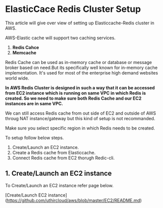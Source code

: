 # ElasticCace Redis Cluster Setup

This article will give over view of setting up Elasticcache-Redis cluster in AWS.

AWS-Elastic cache will support two caching services.

  1.  **Redis Cahce**
  2.  **Memcache**
  
Redis Cache  can be used as in-memory cache or database or message broker based on need.But its
specifically well known for in-memory cache implementation. It's used for most of the enterprise high
demand websites world wide.

<B>In AWS Redis Cluster is designed in such a way that it can be accessed from EC2 instance which is running on same
VPC in which Redis is created. So we need to make sure both Redis Cache and our EC2 instances are in same VPC.</B>

We can still access Redis cache from out side of EC2 and outside of AWS throug NAT instance/gateway but this kind of setup
is not recommanded.

Make sure you select specific region in which Redis needs to be created.

To setup follow below steps.

  1. Create/Launch an EC2 instance.
  2. Create a Redis cache from Elasticcache.
  3. Connect Redis cache from EC2 thorugh Redic-cli.

## 1. Create/Launch an EC2 instance

To Create/Launch an EC2 instance refer page below.

[Create/Launch EC2 instance] (https://github.com/uthircloud/aws/blob/master/EC2/README.md)

